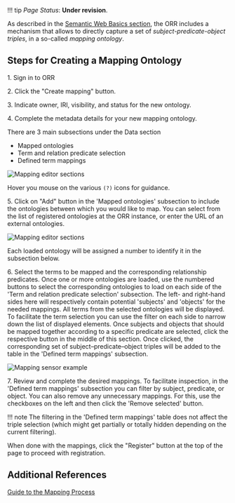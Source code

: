 !!! tip
    _Page Status_: **Under revision**. 

As described in the [Semantic Web Basics section](/semweb/#direct-triple-table), the ORR includes a mechanism
that allows to directly capture a set of _subject-predicate-object triples_, in a so-called _mapping ontology_.

## Steps for Creating a Mapping Ontology

1\. Sign in to ORR

2\. Click the "Create mapping" button.

3\. Indicate owner, IRI, visibility, and status for the new ontology.

4\. Complete the metadata details for your new mapping ontology.

There are 3 main subsections under the Data section

- Mapped ontologies
- Term and relation predicate selection
- Defined term mappings

![Mapping editor sections](/img/m2r-sections.png)

Hover you mouse on the various `(?)` icons for guidance.

5\. Click on "Add" button in the 'Mapped ontologies' subsection to include the ontologies between which
you would like to map. 
You can select from the list of registered ontologies at the ORR instance, or enter the URL of
an external ontologies.

![Mapping editor sections](/img/m2r-add-mapped.png)

Each loaded ontology will be assigned a number to identify it in the subsection below.

6\. Select the terms to be mapped and the corresponding relationship predicates.
Once one or more ontologies are loaded, use the numbered buttons to select the corresponding ontologies to
load on each side of the 'Term and relation predicate selection' subsection.
The left- and right-hand sides here will respectively contain potential
'subjects' and 'objects' for the needed mappings.
All terms from the selected ontologies will be displayed.
To facilitate the term selection you can use the filter on each side to narrow down the list of displayed elements.
Once subjects and objects that should be mapped together according to a specific predicate are selected,
click the respective button in the middle of this section.
Once clicked, the corresponding set of subject–predicate–object triples will be added to the
table in the 'Defined term mappings' subsection.

![Mapping sensor example](/img/m2r-sensor-example.png)

7\. Review and complete the desired mappings.
To facilitate inspection, in the 'Defined term mappings' subsection 
you can filter by subject, predicate, or object. You can also remove any unnecessary mappings.
For this, use the checkboxes on the left and then click the 'Remove selected' button.

!!! note
    The filtering in the 'Defined term mappings' table does not affect the triple selection
    (which might get partially or totally hidden depending on the current filtering).

When done with the mappings, click the "Register" button at the top of the page to proceed with registration.


## Additional References

[Guide to the Mapping Process](https://marinemetadata.org/node/4944)
